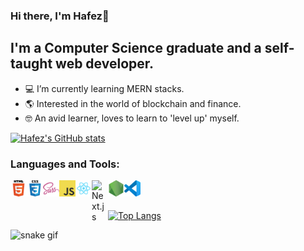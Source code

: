 ### Hi there, I'm Hafez👋

## I'm a Computer Science graduate and a self-taught web developer.

- 💻 I’m currently learning MERN stacks.
- 🌎 Interested in the world of blockchain and finance.
- 🤓 An avid learner, loves to learn to 'level up' myself.

[![Hafez's GitHub stats](https://github-readme-stats.vercel.app/api?username=hafezfhmi&theme=dark)](https://github.com/anuraghazra/github-readme-stats)

### Languages and Tools:

<img align="left" alt="HTML5" width="26px" src="https://raw.githubusercontent.com/github/explore/80688e429a7d4ef2fca1e82350fe8e3517d3494d/topics/html/html.png" />
<img align="left" alt="CSS3" width="26px" src="https://raw.githubusercontent.com/github/explore/80688e429a7d4ef2fca1e82350fe8e3517d3494d/topics/css/css.png" />
<img align="left" alt="Sass" width="26px" src="https://raw.githubusercontent.com/github/explore/80688e429a7d4ef2fca1e82350fe8e3517d3494d/topics/sass/sass.png" />
<img align="left" alt="JavaScript" width="26px" src="https://raw.githubusercontent.com/github/explore/80688e429a7d4ef2fca1e82350fe8e3517d3494d/topics/javascript/javascript.png" />
<img align="left" alt="React" width="26px" src="https://raw.githubusercontent.com/github/explore/80688e429a7d4ef2fca1e82350fe8e3517d3494d/topics/react/react.png" />
<img align="left" alt="Next.js" width="26px" src="https://camo.githubusercontent.com/92ec9eb7eeab7db4f5919e3205918918c42e6772562afb4112a2909c1aaaa875/68747470733a2f2f6173736574732e76657263656c2e636f6d2f696d6167652f75706c6f61642f76313630373535343338352f7265706f7369746f726965732f6e6578742d6a732f6e6578742d6c6f676f2e706e67" />
<img align="left" alt="Node.js" width="26px" src="https://raw.githubusercontent.com/github/explore/80688e429a7d4ef2fca1e82350fe8e3517d3494d/topics/nodejs/nodejs.png" />
<img align="left" alt="Visual Studio Code" width="26px" src="https://raw.githubusercontent.com/github/explore/80688e429a7d4ef2fca1e82350fe8e3517d3494d/topics/visual-studio-code/visual-studio-code.png" />

<br>
<br>

[![Top Langs](https://github-readme-stats.vercel.app/api/top-langs/?username=hafezfhmi&layout=compact&theme=dark)](https://github.com/anuraghazra/github-readme-stats)

![snake gif](https://github.com/hafezfhmi/hafezfhmi/blob/output/github-contribution-grid-snake.svg)

<!-- Variables -->

[website]: https://hafezfhmi.github.io/
[linkedin]: https://www.linkedin.com/in/hafez-fahmi-8131341b0/
